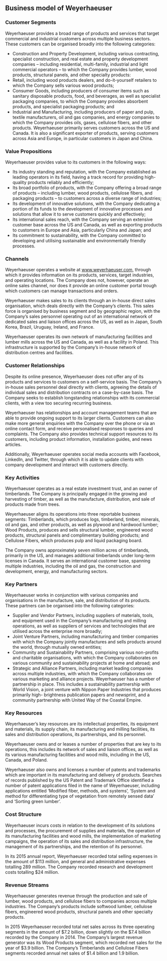 Business model of Weyerhaeuser
------------------------------

 ### Customer Segments

 Weyerhaeuser provides a broad range of products and services that target commercial and industrial customers across multiple business sectors. These customers can be organised broadly into the following categories:

  * Construction and Property Development, including various contracting, specialist construction, and real estate and property development companies – including residential, multi-family, industrial and light commercial operators – to which the Company provides lumber, wood products, structural panels, and other specialty products:
 * Retail, including wood products dealers, and do-it-yourself retailers to which the Company sells various wood products;
 * Consumer Goods, including producers of consumer items such as sanitary disposable products, food, and beverages, as well as specialist packaging companies, to which the Company provides absorbent products, and specialist packaging products; and
 * Industrial and Manufacturing, including producers of paper and pulp, textile manufacturers, oil and gas companies, and energy companies to which the Company provides oils, gases, cellulose fibers, and other products.
  Weyerhaeuser primarily serves customers across the US and Canada. It is also a significant exporter of products, serving customers across Asia and Europe, in particular customers in Japan and China.

 ### Value Propositions

 Weyerhaeuser provides value to its customers in the following ways:

  * Its industry standing and reputation, with the Company established as leading operators in its field, having a track record for providing high-quality products reliably and efficiently;
 * Its broad portfolio of products, with the Company offering a broad range of products – including lumber, wood products, cellulose fibers, and packaging products – to customers across a diverse range of industries;
 * Its development of innovative solutions, with the Company dedicating a portion of its funds to the development of innovative processes and solutions that allow it to serve customers quickly and effectively;
 * Its international sales reach, with the Company serving an extensive customer base across the US and Canada, as well as exporting products to customers in Europe and Asia, particularly China and Japan; and
 * Its commitment to sustainability, with the Company committed to developing and utilising sustainable and environmentally friendly processes.
  ### Channels

 Weyerhaeuser operates a website at www.weyerhaeuser.com, through which it provides information on its products, services, target industries, and operating locations. The Company does not, however, operate an online sales channel, nor does it provide an online customer portal trough which customers can manage transactions and orders.

 Weyerhaeuser makes sales to its clients through an in-house direct sales organisation, which deals directly with the Company’s clients. This sales force is organised by business segment and by geographic region, with the Company’s sales personnel operating out of an international network of dedicated sales and liaison offices across the US, as well as in Japan, South Korea, Brazil, Uruguay, Ireland, and France.

 Weyerhaeuser operates its own network of manufacturing facilities and lumber mills across the US and Canada, as well as a facility in Poland. This infrastructure is supported by the Company’s in-house network of distribution centres and facilities.

 ### Customer Relationships

 Despite its online presence, Weyerhaeuser does not offer any of its products and services to customers on a self-service basis. The Company’s in-house sales personnel deal directly with clients, agreeing the details of individual sales and distribution contracts on a case-by-case basis. The Company seeks to establish longstanding relationships with its commercial clients, with a view too securing recurring business.

 Weyerhaeuser has relationships and account management teams that are able to provide ongoing support to its larger clients. Customers can also make more general enquiries with the Company over the phone or via an online contact form, and receive personalised responses to queries and complaints. The Company also provides technical support resources to its customers, including product information, installation guides, and news articles.

 Additionally, Weyerhaeuser operates social media accounts with Facebook, LinkedIn, and Twitter, through which it is able to update clients with company development and interact with customers directly.

 ### Key Activities

 Weyerhaeuser operates as a real estate investment trust, and an owner of timberlands. The Company is principally engaged in the growing and harvesting of timber, as well as the manufacture, distribution, and sale of products made from trees.

 Weyerhaeuser aligns its operations into three reportable business segments: Timberlands, which produces logs, timberland, timber, minerals, oil and gas, and other products, as well as plywood and hardwood lumber; Wood Products, produces and sells structural lumber, engineered wood products, structural panels and complimentary building products; and Cellulose Fibers, which produces pulp and liquid packaging board.

 The Company owns approximately seven million acres of timberlands, primarily in the US, and manages additional timberlands under long-term licenses in Canada. It serves an international customer base, spanning multiple industries, including the oil and gas, the construction and development, energy, and manufacturing sectors.

 ### Key Partners

 Weyerhaeuser works in conjunction with various companies and organisations in the manufacture, sale, and distribution of its products. These partners can be organised into the following categories:

  * Supplier and Vendor Partners, including suppliers of materials, tools, and equipment used in the Company’s manufacturing and milling operations, as well as suppliers of services and technologies that are utilised across the enterprise more broadly;
 * Joint Venture Partners, including manufacturing and timber companies with which the Company jointly manufactures and sells products around the world, through mutually owned entities;
 * Community and Sustainability Partners, comprising various non-profits and charitable organisations, with which the Company collaborates on various community and sustainability projects at home and abroad; and
 * Strategic and Alliance Partners, including market leading companies across multiple industries, with which the Company collaborates on various marketing and alliance projects.
  Weyerhaeuser has a number of partnership in place. This includes a sustainability partnership with World Vision, a joint venture with Nippon Paper Industries that produces primarily high- brightness publication papers and newsprint, and a community partnership with United Way of the Coastal Empire.

 ### Key Resources

 Weyerhaeuser’s key resources are its intellectual properties, its equipment and materials, its supply chain, its manufacturing and milling facilities, its sales and distribution operations, its partnerships, and its personnel.

 Weyerhaeuser owns and or leases a number of properties that are key to its operations, this includes its network of sales and liaison offices, as well as its various manufacturing facilities and wood mills, including in the US, Canada, and Poland.

 Weyerhaeuser also owns and licenses a number of patents and trademarks which are important in its manufacturing and delivery of products. Searches of records published by the US Patent and Trademark Office identified a number of patent applications filed in the name of Weyerhaeuser, including applications entitled ‘Modified fiber, methods, and systems’, ‘System and method for differentiating type of vegetation from remotely sensed data’ and ‘Sorting green lumber’.

 ### Cost Structure

 Weyerhaeuser incurs costs in relation to the development of its solutions and processes, the procurement of supplies and materials, the operation of its manufacturing facilities and wood mills, the implementation of marketing campaigns, the operation of its sales and distribution infrastructure, the management of its partnerships, and the retention of its personnel.

 In its 2015 annual report, Weyerhaeuser recorded total selling expenses in the amount of $113 million, and general and administrative expenses totalling 289 million. The Company recorded research and development costs totalling $24 million.

 ### Revenue Streams

 Weyerhaeuser generates revenue through the production and sale of lumber, wood products, and cellulose fibers to companies across multiple industries. The Company’s products include softwood lumber, cellulose fibers, engineered wood products, structural panels and other specialty products.

 In 2015 Weyerhaeuser recorded total net sales across its three operating segments in the amount of $7.2 billion, down slightly on the $7.4 billion recorded by the Company in 2014. The Company’s largest revenue generator was its Wood Products segment, which recorded net sales for the year of $3.9 billion. The Company’s Timberlands and Cellulose Fibers segments recorded annual net sales of $1.4 billion and 1.9 billion.